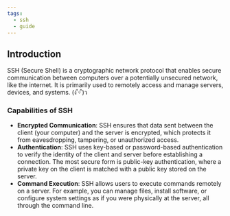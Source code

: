 ```yaml
---
tags:
  - ssh
  - guide
---
```

## **Introduction**
SSH (Secure Shell) is a cryptographic network protocol that enables secure communication between computers over a potentially unsecured network, like the internet. It is primarily used to remotely access and manage servers, devices, and systems. (ง ื▿ ื)ว
### **Capabilities of SSH**
- **Encrypted Communication**: SSH ensures that data sent between the client (your computer) and the server is encrypted, which protects it from eavesdropping, tampering, or unauthorized access.
- **Authentication**: SSH uses key-based or password-based authentication to verify the identity of the client and server before establishing a connection. The most secure form is public-key authentication, where a private key on the client is matched with a public key stored on the server.
- **Command Execution**: SSH allows users to execute commands remotely on a server. For example, you can manage files, install software, or configure system settings as if you were physically at the server, all through the command line.

